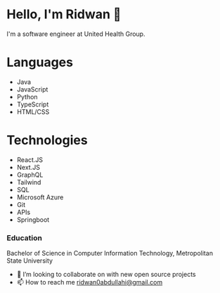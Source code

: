 # Hello, I'm Ridwan 👋

I'm a software engineer at United Health Group.

# Languages
- Java
- JavaScript
- Python
- TypeScript
- HTML/CSS
# Technologies
- React.JS
- Next.JS
- GraphQL
- Tailwind
- SQL
- Microsoft Azure
- Git
- APIs
- Springboot

### Education


Bachelor of Science in Computer Information Technology, Metropolitan State University



- 💞️ I’m looking to collaborate on with new open source projects
- 📫 How to reach me ridwan0abdullahi@gmail.com

<!---
Ridwan0A/Ridwan0A is a ✨ special ✨ repository because its `README.md` (this file) appears on your GitHub profile.
You can click the Preview link to take a look at your changes.
--->
